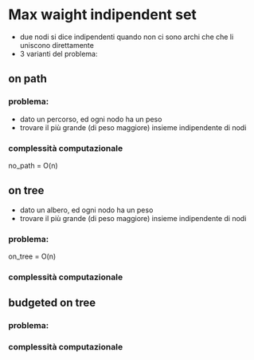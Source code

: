 # Max waight indipendent set
- due nodi si dice indipendenti quando non ci sono archi che che li uniscono direttamente
- 3 varianti del problema:

## on path
### problema:
- dato un percorso, ed ogni nodo ha un peso
- trovare il più grande (di peso maggiore) insieme indipendente di nodi
### complessità computazionale
no_path = O(n)

## on tree
- dato un albero, ed ogni nodo ha un peso
- trovare il più grande (di peso maggiore) insieme indipendente di nodi

### problema:
on_tree = O(n)

### complessità computazionale

## budgeted on tree 

### problema:

### complessità computazionale